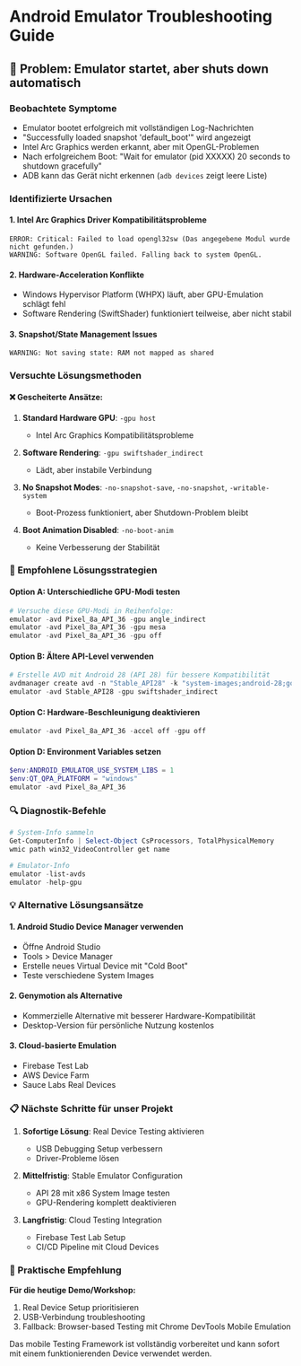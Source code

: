 # Android Emulator Troubleshooting Guide

## 🚨 Problem: Emulator startet, aber shuts down automatisch

### Beobachtete Symptome
- Emulator bootet erfolgreich mit vollständigen Log-Nachrichten
- "Successfully loaded snapshot 'default_boot'" wird angezeigt
- Intel Arc Graphics werden erkannt, aber mit OpenGL-Problemen
- Nach erfolgreichem Boot: "Wait for emulator (pid XXXXX) 20 seconds to shutdown gracefully"
- ADB kann das Gerät nicht erkennen (`adb devices` zeigt leere Liste)

### Identifizierte Ursachen

#### 1. Intel Arc Graphics Driver Kompatibilitätsprobleme
```
ERROR: Critical: Failed to load opengl32sw (Das angegebene Modul wurde nicht gefunden.)
WARNING: Software OpenGL failed. Falling back to system OpenGL.
```

#### 2. Hardware-Acceleration Konflikte
- Windows Hypervisor Platform (WHPX) läuft, aber GPU-Emulation schlägt fehl
- Software Rendering (SwiftShader) funktioniert teilweise, aber nicht stabil

#### 3. Snapshot/State Management Issues
```
WARNING: Not saving state: RAM not mapped as shared
```

### Versuchte Lösungsmethoden

#### ❌ Gescheiterte Ansätze:
1. **Standard Hardware GPU**: `-gpu host`
   - Intel Arc Graphics Kompatibilitätsprobleme
   
2. **Software Rendering**: `-gpu swiftshader_indirect`
   - Lädt, aber instabile Verbindung
   
3. **No Snapshot Modes**: `-no-snapshot-save`, `-no-snapshot`, `-writable-system`
   - Boot-Prozess funktioniert, aber Shutdown-Problem bleibt
   
4. **Boot Animation Disabled**: `-no-boot-anim`
   - Keine Verbesserung der Stabilität

### 🔧 Empfohlene Lösungsstrategien

#### Option A: Unterschiedliche GPU-Modi testen
```powershell
# Versuche diese GPU-Modi in Reihenfolge:
emulator -avd Pixel_8a_API_36 -gpu angle_indirect
emulator -avd Pixel_8a_API_36 -gpu mesa
emulator -avd Pixel_8a_API_36 -gpu off
```

#### Option B: Ältere API-Level verwenden
```powershell
# Erstelle AVD mit Android 28 (API 28) für bessere Kompatibilität
avdmanager create avd -n "Stable_API28" -k "system-images;android-28;google_apis;x86" -c 2048M
emulator -avd Stable_API28 -gpu swiftshader_indirect
```

#### Option C: Hardware-Beschleunigung deaktivieren
```powershell
emulator -avd Pixel_8a_API_36 -accel off -gpu off
```

#### Option D: Environment Variables setzen
```powershell
$env:ANDROID_EMULATOR_USE_SYSTEM_LIBS = 1
$env:QT_QPA_PLATFORM = "windows"
emulator -avd Pixel_8a_API_36
```

### 🔍 Diagnostik-Befehle

```powershell
# System-Info sammeln
Get-ComputerInfo | Select-Object CsProcessors, TotalPhysicalMemory
wmic path win32_VideoController get name

# Emulator-Info
emulator -list-avds
emulator -help-gpu
```

### 💡 Alternative Lösungsansätze

#### 1. Android Studio Device Manager verwenden
- Öffne Android Studio
- Tools > Device Manager
- Erstelle neues Virtual Device mit "Cold Boot"
- Teste verschiedene System Images

#### 2. Genymotion als Alternative
- Kommerzielle Alternative mit besserer Hardware-Kompatibilität
- Desktop-Version für persönliche Nutzung kostenlos

#### 3. Cloud-basierte Emulation
- Firebase Test Lab
- AWS Device Farm
- Sauce Labs Real Devices

### 📋 Nächste Schritte für unser Projekt

1. **Sofortige Lösung**: Real Device Testing aktivieren
   - USB Debugging Setup verbessern
   - Driver-Probleme lösen
   
2. **Mittelfristig**: Stable Emulator Configuration
   - API 28 mit x86 System Image testen
   - GPU-Rendering komplett deaktivieren
   
3. **Langfristig**: Cloud Testing Integration
   - Firebase Test Lab Setup
   - CI/CD Pipeline mit Cloud Devices

### 🎯 Praktische Empfehlung

**Für die heutige Demo/Workshop:**
1. Real Device Setup prioritisieren
2. USB-Verbindung troubleshooting 
3. Fallback: Browser-based Testing mit Chrome DevTools Mobile Emulation

Das mobile Testing Framework ist vollständig vorbereitet und kann sofort mit einem funktionierenden Device verwendet werden.